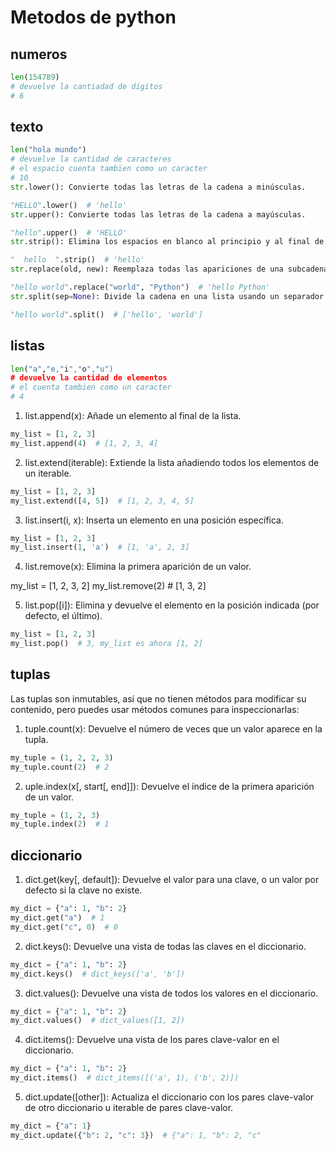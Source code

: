 # Metodos de python
## numeros
```python
len(154789)
# devuelve la cantiadad de digitos
# 6
```
## texto
```python
len("hola mundo")
# devuelve la cantidad de caracteres
# el espacio cuenta tambien como un caracter
# 10
str.lower(): Convierte todas las letras de la cadena a minúsculas.

"HELLO".lower()  # 'hello'
str.upper(): Convierte todas las letras de la cadena a mayúsculas.

"hello".upper()  # 'HELLO'
str.strip(): Elimina los espacios en blanco al principio y al final de la cadena.

"  hello  ".strip()  # 'hello'
str.replace(old, new): Reemplaza todas las apariciones de una subcadena por otra.

"hello world".replace("world", "Python")  # 'hello Python'
str.split(sep=None): Divide la cadena en una lista usando un separador específico (por defecto, cualquier espacio en blanco).

"hello world".split()  # ['hello', 'world']
```
## listas
```python
len("a","e,"i","o","u")
# devuelve la cantidad de elementos 
# el cuenta tambien como un caracter
# 4
```
1. list.append(x): Añade un elemento al final de la lista.
```python
my_list = [1, 2, 3]
my_list.append(4)  # [1, 2, 3, 4]
```
2. list.extend(iterable): Extiende la lista añadiendo todos los elementos de un iterable.
```python
my_list = [1, 2, 3]
my_list.extend([4, 5])  # [1, 2, 3, 4, 5]
```
3. list.insert(i, x): Inserta un elemento en una posición específica.
```python
my_list = [1, 2, 3]
my_list.insert(1, 'a')  # [1, 'a', 2, 3]
```
4. list.remove(x): Elimina la primera aparición de un valor.

my_list = [1, 2, 3, 2]
my_list.remove(2)  # [1, 3, 2]

5. list.pop([i]): Elimina y devuelve el elemento en la posición indicada (por defecto, el último).
```python
my_list = [1, 2, 3]
my_list.pop()  # 3, my_list es ahora [1, 2]
```
## tuplas
Las tuplas son inmutables, así que no tienen métodos para modificar su contenido, pero puedes usar métodos comunes para inspeccionarlas:

1. tuple.count(x): Devuelve el número de veces que un valor aparece en la tupla.
```python
my_tuple = (1, 2, 2, 3)
my_tuple.count(2)  # 2
```
2. uple.index(x[, start[, end]]): Devuelve el índice de la primera aparición de un valor.
```python
my_tuple = (1, 2, 3)
my_tuple.index(2)  # 1
```
## diccionario
1. dict.get(key[, default]): Devuelve el valor para una clave, o un valor por defecto si la clave no existe.
```python
my_dict = {"a": 1, "b": 2}
my_dict.get("a")  # 1
my_dict.get("c", 0)  # 0
```
2. dict.keys(): Devuelve una vista de todas las claves en el diccionario.
```python
my_dict = {"a": 1, "b": 2}
my_dict.keys()  # dict_keys(['a', 'b'])
```
3. dict.values(): Devuelve una vista de todos los valores en el diccionario.
```python
my_dict = {"a": 1, "b": 2}
my_dict.values()  # dict_values([1, 2])
```
4. dict.items(): Devuelve una vista de los pares clave-valor en el diccionario.
```python
my_dict = {"a": 1, "b": 2}
my_dict.items()  # dict_items([('a', 1), ('b', 2)])
```
5. dict.update([other]): Actualiza el diccionario con los pares clave-valor de otro diccionario u iterable de pares clave-valor.
```python
my_dict = {"a": 1}
my_dict.update({"b": 2, "c": 3})  # {"a": 1, "b": 2, "c"
```